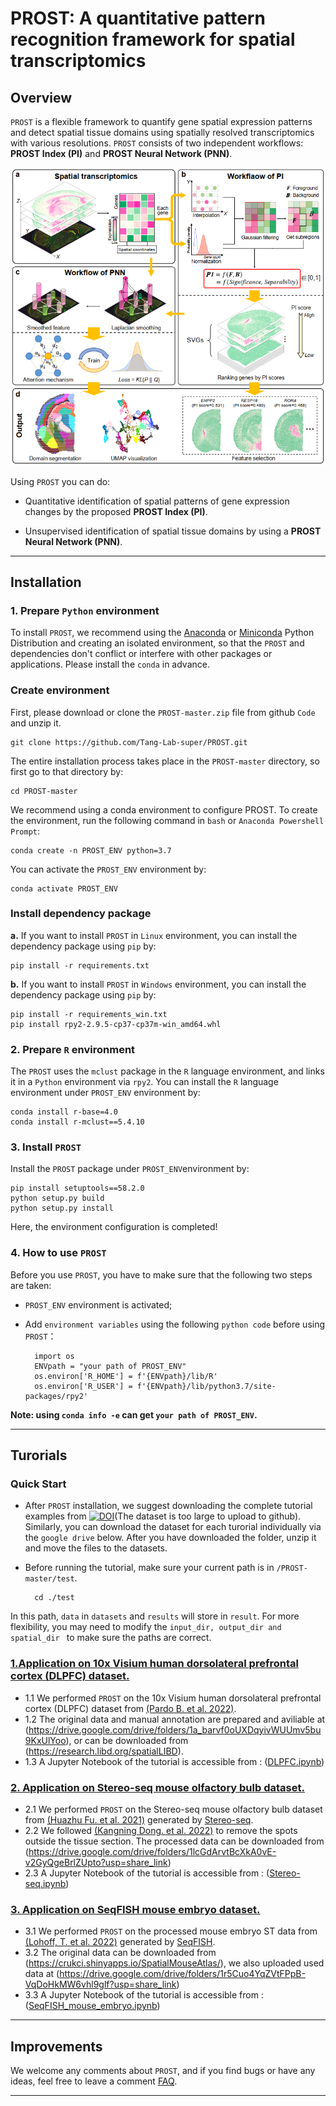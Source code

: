# PROST: A quantitative pattern recognition framework for spatial transcriptomics 
## Overview
`PROST` is a flexible framework to quantify gene spatial expression patterns and detect spatial tissue domains using spatially resolved transcriptomics with various resolutions. `PROST` consists of two independent workflows: **PROST Index (PI)** and **PROST Neural Network (PNN)**. 


![figure1](./docs/imgs/figure/figure1.png)

Using `PROST` you can do:
* Quantitative identification of spatial patterns of gene expression changes by the proposed **PROST Index (PI)**.

* Unsupervised identification of spatial tissue domains by using a **PROST Neural Network (PNN)**. 
---

## Installation
### 1. Prepare `Python` environment
To install `PROST`, we recommend using the [Anaconda](https://anaconda.org/) or [Miniconda](https://docs.conda.io/en/latest/miniconda.html) Python Distribution and creating an isolated environment, so that the `PROST` and dependencies don't conflict or interfere with other packages or applications. Please install the `conda` in advance. 


### Create environment 
First, please download or clone the `PROST-master.zip` file from github `Code` and unzip it. 

    git clone https://github.com/Tang-Lab-super/PROST.git

The entire installation process takes place in the `PROST-master` directory, so first go to that directory by:
   
    cd PROST-master

We recommend using a conda environment to configure PROST. To create the environment, run the following command in `bash` or `Anaconda Powershell Prompt`:

    conda create -n PROST_ENV python=3.7


You can activate the `PROST_ENV` environment by: 

    conda activate PROST_ENV

### Install dependency package 
**a.** If you want to install `PROST` in `Linux` environment, you can install the dependency package using `pip` by:
   
    pip install -r requirements.txt

**b.** If you want to install `PROST` in `Windows` environment, you can install the dependency package using `pip` by:

    pip install -r requirements_win.txt
    pip install rpy2-2.9.5-cp37-cp37m-win_amd64.whl

### 2. Prepare `R` environment
The `PROST` uses the `mclust` package in the `R` language environment, and links it in a `Python` environment via `rpy2`. You can install the `R` language environment under `PROST_ENV` environment by:

    conda install r-base=4.0
    conda install r-mclust==5.4.10

### 3. Install `PROST`
Install the `PROST` package under `PROST_ENV`environment by:

    pip install setuptools==58.2.0
    python setup.py build
    python setup.py install

Here, the environment configuration is completed! 

### 4. How to use `PROST`
Before you use `PROST`, you have to make sure that the following two steps are taken:  
* `PROST_ENV` environment is activated; 
* Add `environment variables` using the following `python code` before using `PROST`：

        import os
        ENVpath = "your path of PROST_ENV"  
        os.environ['R_HOME'] = f'{ENVpath}/lib/R'
        os.environ['R_USER'] = f'{ENVpath}/lib/python3.7/site-packages/rpy2'

**Note: using `conda info -e` can get `your path of PROST_ENV`.**

---

## Turorials
### Quick Start
* After `PROST` installation, we suggest downloading the complete tutorial examples from [![DOI](https://zenodo.org/badge/DOI/10.5281/zenodo.7824815.svg)](https://doi.org/10.5281/zenodo.7824815)(The dataset is too large to upload to github). Similarly, you can download the dataset for each turorial individually via the `google drive` below. After you have downloaded the folder, unzip it and move the files to the datasets.

* Before running the tutorial, make sure your current path is in `/PROST-master/test`.

        cd ./test

In this path, `data` in `datasets` and `results` will store in `result`. For more flexibility, you may need to modify the `input_dir, output_dir and spatial_dir ` to make sure the paths are correct.

### [1.Application on 10x Visium human dorsolateral prefrontal cortex (DLPFC) dataset.](./docs/tutorials/DLPFC.md "In this vignette, we analyzed tissue section from the human dorsolateral prefrontal cortex (DLPFC) 10x Visium ST dataset, which was manually annotated as the cortical layers and white matter (WM)") 
* 1.1 We performed `PROST` on the 10x Visium human dorsolateral prefrontal cortex (DLPFC) dataset from [(Pardo B. et al. 2022)](https://doi.org/10.1186/s12864-022-08601-w).
* 1.2 The original data and manual annotation are prepared and aviliable at (https://drive.google.com/drive/folders/1a_barvf0oUXDqyivWUUmv5bu9KxUlYoo), or can be downloaded from (https://research.libd.org/spatialLIBD). 
* 1.3 A Jupyter Notebook of the tutorial is accessible from : ([DLPFC.ipynb](./docs/vignettes/DLPFC.ipynb))

### [2. Application on Stereo-seq mouse olfactory bulb dataset.](./docs/tutorials/Stereo-seq.md "In this vignette, we analysis an ST dataset with cellular resolution (~14 μm in diameter per spot) generated by the Stereo-seq platform from mouse olfactory bulb tissue (add citation) to evaluate the performance of PROST on ST datasets with single-cell resolution.")
* 2.1 We performed `PROST` on the Stereo-seq mouse olfactory bulb dataset from [(Huazhu Fu. et al. 2021)](https://doi.org/10.1101/2021.06.15.448542) generated by [Stereo-seq](https://doi.org/10.1016/j.cell.2022.04.003).
* 2.2 We followed [(Kangning Dong. et al. 2022)](https://doi.org/10.1038/s41467-022-29439-6) to remove the spots outside the tissue section. The processed data can be downloaded from (https://drive.google.com/drive/folders/1lcGdArvtBcXkA0vE-v2GyQgeBrlZUpto?usp=share_link)
* 2.3 A Jupyter Notebook of the tutorial is accessible from : ([Stereo-seq.ipynb](./docs/vignettes/Stereo-seq.ipynb))

### [3. Application on SeqFISH mouse embryo dataset.](./docs/tutorials/SeqFISH_mouse_embryo.md "In this vignette, we applied PROST onto a SeqFISH-profiled dataset to evaluate its general applicability.")
* 3.1 We performed `PROST` on the processed mouse embryo ST data from [(Lohoff, T. et al. 2022)](https://doi.org/10.1038/s41587-021-01006-2) generated by [SeqFISH](https://spatial.caltech.edu/seqfish/).
* 3.2 The original data can be downloaded from (https://crukci.shinyapps.io/SpatialMouseAtlas/), we also uploaded used data at (https://drive.google.com/drive/folders/1r5Cuo4YqZVtFPpB-VqDoHkMW6vhl9glf?usp=share_link)
* 3.3 A Jupyter Notebook of the tutorial is accessible from : ([SeqFISH_mouse_embryo.ipynb](./docs/vignettes/SeqFISH_mouse_embryo.ipynb))

---

## Improvements
We welcome any comments about `PROST`, and if you find bugs or have any ideas, feel free to leave a comment [FAQ](https://github.com/Tang-Lab-super/PROST/labels/FAQ).

---



